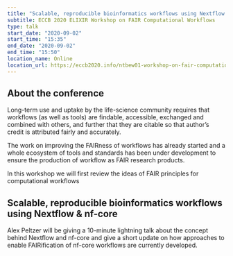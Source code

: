 ```yaml
---
title: "Scalable, reproducible bioinformatics workflows using Nextflow & nf-core"
subtitle: ECCB 2020 ELIXIR Workshop on FAIR Computational Workflows
type: talk
start_date: "2020-09-02"
start_time: "15:35"
end_date: "2020-09-02"
end_time: "15:50"
location_name: Online
location_url: https://eccb2020.info/ntbew01-workshop-on-fair-computational-workflows/
---
```


## About the conference

Long-term use and uptake by the life-science community requires that workflows (as well as tools) are findable, accessible, exchanged and combined with others, and further that they are citable so that author’s credit is attributed fairly and accurately. 

The work on improving the FAIRness of workflows has already started and a whole ecosystem of tools and standards has been under development to ensure the production of workflow as FAIR research products. 

In this workshop we will first review the ideas of FAIR principles for computational workflows 

## Scalable, reproducible bioinformatics workflows using Nextflow & nf-core

Alex Peltzer will be giving a 10-minute lightning talk about the concept behind Nextflow and nf-core and give a short update on how approaches to enable FAIRification of nf-core workflows are currently developed. 
